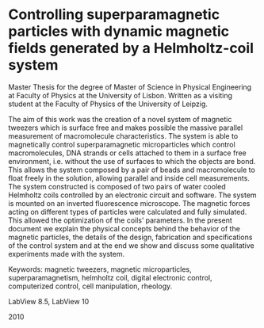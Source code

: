 # Controlling superparamagnetic particles with dynamic magnetic fields generated by a Helmholtz-coil system

Master Thesis for the degree of Master of Science in Physical Engineering at Faculty of Physics at the University of Lisbon. Written as a visiting student at the Faculty of Physics of the University of Leipzig.

The aim of this work was the creation of a novel system of magnetic tweezers which is surface free and makes possible the massive parallel measurement of macromolecule characteristics. The system is able to magnetically control superparamagnetic microparticles which control macromolecules, DNA strands or cells attached to them in a surface free environment, i.e. without the use of surfaces to which the objects are bond. This allows the system composed by a pair of beads and macromolecule to float freely in the solution, allowing parallel and inside cell measurements. The system constructed is composed of two pairs of water cooled Helmholtz coils controlled by an electronic circuit and software. The system is mounted on an inverted fluorescence microscope. The magnetic forces acting on different types of particles were calculated and fully simulated. This allowed the optimization of the coils’ parameters. In the
present document we explain the physical concepts behind the behavior of the magnetic particles, the details of the design, fabrication and specifications of the control system and at the end we show and discuss some qualitative experiments made with the system.

Keywords: magnetic tweezers, magnetic microparticles, superparamagnetism, helmholtz coil, digital electronic control, computerized control, cell manipulation, rheology. 

LabView 8.5, LabView 10

2010
